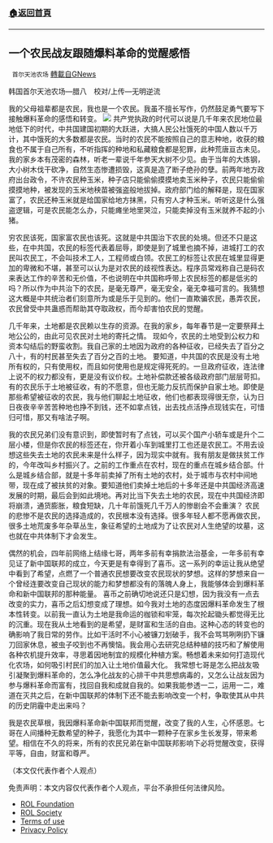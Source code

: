 ###  [:house:返回首頁](https://github.com/ourhimalayas/txt)
---


## 一个农民战友跟随爆料革命的觉醒感悟
` 首尔天池农场` [轉載自GNews](https://gnews.org/zh-hans/1657568/)

韩国首尔天池农场—腊八　校对/上传—无明逆流

我的父母祖辈都是农民，我也是一个农民。我虽不擅长写作，仍然鼓足勇气要写下接触爆料革命的感悟和转变。
![](https://assets.gnews.org/wp-content/uploads/2021/11/b3366289b9a5352e.jpg)
共产党执政的时代可以说是几千年来农民地位最地低下的时代，中共国建国初期的大跃进，大搞人民公社饿死的中国人数以千万计，其中饿死的大多数都是农民。当时的农民不能按照自己的意志种地，收获的粮食也不属于自己所有，不听指挥的种地和私藏粮食都是犯罪，此种荒唐亘古未见。
我的家乡本有茂密的森林，听老一辈说千年参天大树不少见。由于当年的大炼钢，大小树木伐干砍净，自然生态惨遭损毁，这真是造了断子绝孙的孽。前两年地方政府出台政令，不许农民种玉米，种子店只能偷偷摸摸地卖玉米种子，农民只能偷偷摸摸地种，被发现的玉米地秧苗被强盗般地拔掉。政府部门给的解释是，现在国家富了，农民还种玉米就是给国家给地方抹黑，只有穷人才种玉米。听听这是什么强盗逻辑，可是农民能怎么办，只能瘫坐地里哭泣，只能卖掉没有玉米就养不起的小猪。

穷农民该死，国家富农民也该死。这就是中共国治下农民的处境。但还不只是这些，在中共国，农民的标签代表着屈辱，即使是到了城里也摘不掉，进城打工的农民叫农民工，不会叫技术工人，工程师或白领。农民工的标签让农民在城里显得更加的卑微和不堪，甚至可以认为是对农民的歧视性表达。程序员常戏称自己是码农来表达工作的辛苦和无价值，不也说明在中共国称呼带上农民标签的都是低劣的吗？所以作为中共治下的农民，是毫无尊严，毫无安全，毫无幸福可言的。我猜想这大概是中共统治者们刻意所为或是乐于见到的。他们一直欺骗农民，愚弄农民，农民曾受中共蛊惑而帮助其夺取政权，而今却害怕农民的觉醒。

几千年来，土地都是农民赖以生存的资源。在我的家乡，每年春节是一定要祭拜土地公公的，由此可见农民对土地的寄托之情。 现如今，农民的土地受到公权力和资本勾结后的野蛮收割。我自己家的土地因为政府的各种征收，已经失去了百分之八十，有的村民甚至失去了百分之百的土地。
要知道，中共国的农民是没有土地所有权的，只有使用权，而且如何使用也是规定得死死的。一旦政府征收，连法律上说不的权力都没有，更是没有议价权。土地补偿款还被各级政府部门层层苛扣。有的农民乐于土地被征收，有的不愿意，但也无能力反抗而保护自家土地。即使是那些希望被征收的农民，我与他们聊起土地征收，他们也都表现得很无奈，认为日日夜夜辛辛苦苦种地也挣不到钱，还不如拿点钱，出去找点活挣点现钱实在，可惜归可惜，那又有啥法子啊。

我的农民兄弟们没有意识到，即使暂时有了点钱，可以买个国产小轿车或是升个二层小楼，但是你农民的标签还在，你开着小车到城里打工也还是农民工。不用去设想这些失去土地的农民未来是什么样子，因为现实中就有。我有朋友是做扶贫工作的，今年改叫乡村振兴了。之前的工作重点在农村，现在的重点在城乡结合部。什么是城乡结合部，就是十多年前卖掉了所有土地的农村，处于城市与农村中间地带，现在成了被扶贫的对象。要知道他们卖掉土地后的十多年还是中共国经济高速发展的时期，最后会到如此境地。再对比当下失去土地的农民，现在中共国经济即将崩溃，通货膨胀，粮食短缺，几十年前饿死几千万人的惨剧会不会重演？
农民的悲惨不是农民的选择造成的，农民根本没有选择。很多年轻人都不愿再做农民，很多土地荒废多年杂草丛生，象征希望的土地成为了让农民对人生绝望的坟墓，这也就在中共体制下才会发生。

偶然的机会，四年前网络上结缘七哥，两年多前有幸捐款法治基金，一年多前有幸见证了新中国联邦的成立，今天更是有幸得到了喜币。这一系列的幸运让我从绝望中看到了希望，点燃了一个普通农民想要改变农民现状的梦想。这样的梦想来自一个曾经连要改变自己现状的能力和梦想都没有的落魄人身上，我能够体会到爆料革命和新中国联邦的那种能量。
喜币之前确切地说还只是幻想，因为我没有一点去改变的实力，喜币之后幻想变成了理想。如今我对土地的态度因爆料革命发生了根本性转变。以前我一直认为土地是我命运的枷锁和牢笼，每次抡起锄头都觉得无比的沉重。现在我从土地看到的是希望，是财富和生活的自由。这种心态的转变也的确影响了我日常的劳作。比如干活时不小心被镰刀划破手，我不会骂骂咧咧扔下镰刀回家休息，被虫子咬到也不再懊恼。我会用心去研究总结种植的技巧和了解使用各种农机提升效率，寻思着因地制宜的规模化种植方案。畅想着未来如何打造现代化农场，如何吸引村民们的加入让土地价值最大化。
我常想七哥是怎么把战友吸引凝聚到爆料革命的，怎么净化战友的心排干中共思想病毒的，又怎么让战友因为参与爆料革命而富有，找回自我和成就自我的。如果我能参透一二，运用一二，难道在灭共之后，在新中国联邦的体制下还不能去影响改变一个村，争取使其从中共的历史阴霾中走出来吗？

我是农民草根，我因爆料革命新中国联邦而觉醒，改变了我的人生，心怀感恩。七哥在人间播种无数希望的种子，我愿化为其中一颗种子在家乡生长发芽，带来希望。相信在不久的将来，所有的农民兄弟在新中国联邦影响下必将觉醒改变，获得平等，自由，财富和尊严。

（本文仅代表作者个人观点）

 

免责声明：本文内容仅代表作者个人观点，平台不承担任何法律风险。

- [ROL Foundation](https://rolfoundation.org/)
- [ROL Society](https://rolsociety.org/)
- [Terms of use](https://gnews.org/terms-of-use-3/)
- [Privacy Policy](https://gnews.org/privacy-policy/)
